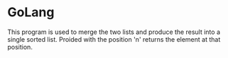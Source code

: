 # GoLang
This program is used to merge the two lists and produce the result into a single sorted list.
Proided with the position 'n' returns the element at that position.
